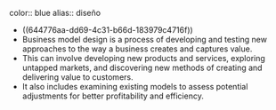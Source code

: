 color:: blue
alias:: diseño

- ((644776aa-dd69-4c31-b66d-183979c4716f))
- Business model design is a process of developing and testing new approaches to the way a business creates and captures value.
- This can involve developing new products and services, exploring untapped markets, and discovering new methods of creating and delivering value to customers.
- It also includes examining existing models to assess potential adjustments for better profitability and efficiency.